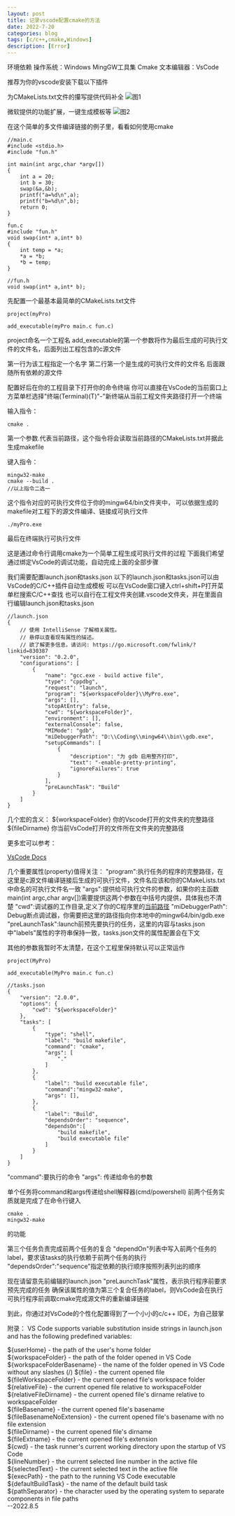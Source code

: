 ```yaml
---
layout: post
title: 记录vscode配置cmake的方法
date: 2022-7-20
categories: blog
tags: [c/c++,cmake,Windows]
description: [Error]
---
```


环境依赖
操作系统：Windows
MingGW工具集
Cmake
文本编辑器：VsCode

推荐为你的vscode安装下载以下插件  

为CMakeLists.txt文件的攥写提供代码补全
![图1](https://raw.githubusercontent.com/NumbNutN/NumbNutN.github.io/main/img/post-img/2022-08-04-cmake-00.png)

微软提供的功能扩展，一键生成模板等
![图2](https://raw.githubusercontent.com/NumbNutN/NumbNutN.github.io/main/img/post-img/2022-08-04-cmake-01.png)

在这个简单的多文件编译链接的例子里，看看如何使用cmake
```
//main.c
#include <stdio.h>
#include "fun.h"

int main(int argc,char *argv[])
{
    int a = 20;
    int b = 30;
    swap(&a,&b);
    printf("a=%d\n",a);
    printf("b=%d\n",b);
    return 0;
}
```

```
fun.c
#include "fun.h"
void swap(int* a,int* b)
{
    int temp = *a;
    *a = *b;
    *b = temp;
}
```

```
//fun.h
void swap(int* a,int* b);
```

先配置一个最基本最简单的CMakeLists.txt文件
```
project(myPro)

add_executable(myPro main.c fun.c)
```

project命名一个工程名
add_executable的第一个参数将作为最后生成的可执行文件的文件名，后面列出工程包含的c源文件


第一行为该工程指定一个名字
第二行第一个是生成的可执行文件的文件名 后面跟随所有依赖的源文件

配置好后在你的工程目录下打开你的命令终端
你可以直接在VsCode的当前窗口上方菜单栏选择"终端(Terminal)(T)"-"新终端从当前工程文件夹路径打开一个终端

输入指令：
```
cmake .
```

第一个参数.代表当前路径，这个指令将会读取当前路径的CMakeLists.txt并据此生成makefile

键入指令：
```
mingw32-make
cmake --build .
//以上指令二选一
```
这个指令对应的可执行文件位于你的mingw64/bin文件夹中，
可以依据生成的makefile对工程下的源文件编译、链接成可执行文件

```
./myPro.exe
```
最后在终端执行可执行文件

这是通过命令行调用cmake为一个简单工程生成可执行文件的过程
下面我们希望通过绑定VsCode的调试功能，自动完成上面的全部步骤



我们需要配置launch.json和tasks.json
以下的launch.json和tasks.json可以由VsCode的C/C++插件自动生成模板
可以在VsCode窗口键入ctrl+shift+P打开菜单栏搜索C/C++查找
也可以自行在工程文件夹创建.vscode文件夹，并在里面自行编辑launch.json和tasks.json

```
//launch.json
{
    // 使用 IntelliSense 了解相关属性。 
    // 悬停以查看现有属性的描述。
    // 欲了解更多信息，请访问: https://go.microsoft.com/fwlink/?linkid=830387
    "version": "0.2.0",
    "configurations": [
        {
            "name": "gcc.exe - build active file",
            "type": "cppdbg",
            "request": "launch",
            "program": "${workspaceFolder}\\MyPro.exe",
            "args": [],
            "stopAtEntry": false,
            "cwd": "${workspaceFolder}",
            "environment": [],
            "externalConsole": false,
            "MIMode": "gdb",
            "miDebuggerPath": "D:\\Coding\\mingw64\\bin\\gdb.exe",
            "setupCommands": [
                {
                    "description": "为 gdb 启用整齐打印",
                    "text": "-enable-pretty-printing",
                    "ignoreFailures": true
                }
            ],
            "preLaunchTask": "Build"
        }
    ]
}
```
几个宏的含义：
${workspaceFolder} 你的Vscode打开的文件夹的完整路径
${fileDirname}  你当前VsCode打开的文件所在文件夹的完整路径

更多宏可以参考：

[VsCode Docs](https://code.visualstudio.com/docs/editor/variables-reference)

几个重要属性(property)值得关注：
"program":执行任务的程序的完整路径，在这里是c源文件编译链接后生成的可执行文件，文件名应该和你的CMakeLists.txt中命名的可执行文件名一致
"args":提供给可执行文件的参数，如果你的主函数main(int argc,char argv[])需要提供这两个参数在中括号内提供，具体我也不清楚
"cwd":调试器的工作目录,定义了你的C程序里的[当前路径](./)
"miDebuggerPath": Debug断点调试器，你需要把这里的路径指向你本地中的mingw64/bin/gdb.exe
"preLaunchTask":launch前预先要执行的任务，这里的内容与tasks.json中"labels"属性的字符串保持一致，tasks.json文件的属性配置会在下文

其他的参数我暂时不太清楚，在这个工程里保持默认可以正常运作

```
project(MyPro)

add_executable(MyPro main.c fun.c)
```

```
//tasks.json
{
    "version": "2.0.0",
    "options": {
        "cwd": "${workspaceFolder}"
    },
    "tasks": [
        {
            "type": "shell",
            "label": "build makefile",
            "command": "cmake",
            "args": [
                "."
            ]
        },
        {
            "label": "build executable file",
            "command":"mingw32-make",
            "args": [],
        },
        {
            "label": "Build",
            "dependsOrder": "sequence",
            "dependsOn":[
                "build makefile",
                "build executable file"
            ]
        }
    ]
}
```

"command":要执行的命令
"args": 传递给命令的参数

单个任务将command和args传递给shell解释器(cmd/powershell)
前两个任务实质就是完成了在命令行键入
```
cmake .
mingw32-make
```
的功能

第三个任务负责完成前两个任务的复合
"dependOn"列表中写入前两个任务的label，要求该tasks的执行依赖于前两个任务的执行
"dependsOrder":"sequence"指定依赖的执行顺序按照列表列出的顺序

现在请留意先前编辑的launch.json
"preLaunchTask"属性，表示执行程序前要求预先完成的任务
确保该属性的值为第三个复合任务的label，则VsCode会在执行可执行程序前调取cmake完成源文件的重新编译链接

到此，你通过对VsCode的个性化配置得到了一个小小的c/c++ IDE，为自己鼓掌



附录：
VS Code supports variable substitution inside strings in launch.json and has the following predefined variables:


${userHome} - the path of the user's home folder  
${workspaceFolder} - the path of the folder opened in VS Code  
${workspaceFolderBasename} - the name of the folder opened in VS Code without any slashes (/)
${file} - the current opened file  
${fileWorkspaceFolder} - the current opened file's workspace folder  
${relativeFile} - the current opened file relative to workspaceFolder  
${relativeFileDirname} - the current opened file's dirname relative to workspaceFolder  
${fileBasename} - the current opened file's basename  
${fileBasenameNoExtension} - the current opened file's basename with no file extension  
${fileDirname} - the current opened file's dirname  
${fileExtname} - the current opened file's extension  
${cwd} - the task runner's current working directory upon the startup of VS Code  
${lineNumber} - the current selected line number in the active file  
${selectedText} - the current selected text in the active file  
${execPath} - the path to the running VS Code executable  
${defaultBuildTask} - the name of the default build task  
${pathSeparator} - the character used by the operating system to separate components in file paths  
--2022.8.5